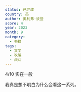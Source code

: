 ```yaml
---
status: 已完成
country: 英
author: 奥利弗·波登
score: 4
year: 2023
month: 9
category:
  - 书籍
tags:
  - 文学
  - 改编
  - 战斗
---
```

4/10 实在一般

我真是想不明白为什么会看这一系列。